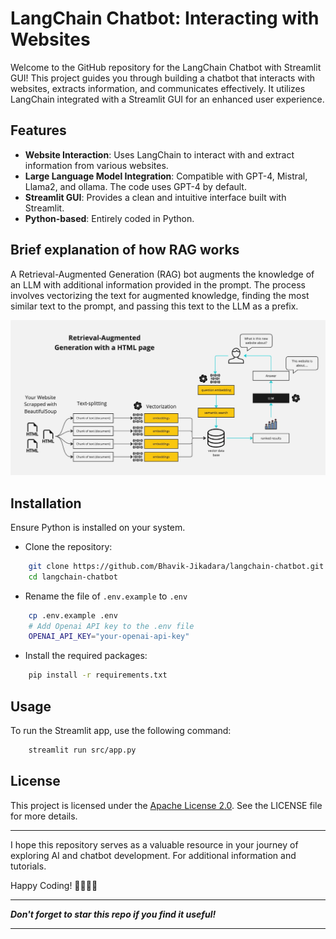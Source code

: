 # LangChain Chatbot: Interacting with Websites

Welcome to the GitHub repository for the LangChain Chatbot with Streamlit GUI! This project guides you through building a chatbot that interacts with websites, extracts information, and communicates effectively. It utilizes LangChain integrated with a Streamlit GUI for an enhanced user experience.

## Features

- **Website Interaction**: Uses LangChain to interact with and extract information from various websites.
- **Large Language Model Integration**: Compatible with GPT-4, Mistral, Llama2, and ollama. The code uses GPT-4 by default.
- **Streamlit GUI**: Provides a clean and intuitive interface built with Streamlit.
- **Python-based**: Entirely coded in Python.

## Brief explanation of how RAG works

A Retrieval-Augmented Generation (RAG) bot augments the knowledge of an LLM with additional information provided in the prompt. The process involves vectorizing the text for augmented knowledge, finding the most similar text to the prompt, and passing this text to the LLM as a prefix.

![RAG Diagram](docs/HTML-rag-diagram.jpg)

## Installation

Ensure Python is installed on your system.

- Clone the repository:

```bash
    git clone https://github.com/Bhavik-Jikadara/langchain-chatbot.git
    cd langchain-chatbot
```

- Rename the file of `.env.example` to `.env`

```bash
    cp .env.example .env
    # Add Openai API key to the .env file
    OPENAI_API_KEY="your-openai-api-key"
```

- Install the required packages:

```bash
    pip install -r requirements.txt
```

## Usage

To run the Streamlit app, use the following command:

```bash
    streamlit run src/app.py
```

## License

This project is licensed under the [Apache License 2.0](https://github.com/Bhavik-Jikadara/langchain-chatbot/blob/main/LICENSE). See the LICENSE file for more details.

---

I hope this repository serves as a valuable resource in your journey of exploring AI and chatbot development. For additional information and tutorials.

Happy Coding! 🚀👨‍💻🤖

---

**_Don't forget to star this repo if you find it useful!_**

---
